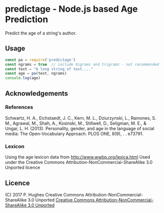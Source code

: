 # predictage - Node.js based Age Prediction

Predict the age of a string's author.

## Usage
```Javascript
const pa = require('predictage')
const ngrams = true  // include bigrams and trigrams - not recommended for long strings!
const text = "A long string of text...."
const age = pa(text, ngrams)
console.log(age)
```

## Acknowledgements

### References
Schwartz, H. A., Eichstaedt, J. C., Kern, M. L., Dziurzynski, L., Ramones, S. M., Agrawal, M., Shah, A., Kosinski, M., Stillwell, D., Seligman, M. E., & Ungar, L. H. (2013). Personality, gender, and age in the language of social media: The Open-Vocabulary Approach. PLOS ONE, 8(9), . . e73791.

### Lexicon
Using the age lexicon data from http://www.wwbp.org/lexica.html
Used under the Creative Commons Attribution-NonCommercial-ShareAlike 3.0 Unported licence

## Licence
(C) 2017 P. Hughes
Creative Commons Attribution-NonCommercial-ShareAlike 3.0 Unported
[Creative Commons Attribution-NonCommercial-ShareAlike 3.0 Unported](http://creativecommons.org/licenses/by-nc-sa/3.0/)
